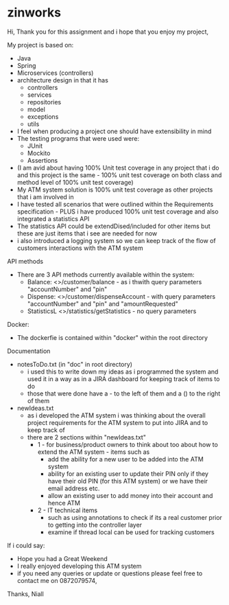 
# zinworks

Hi,
Thank you for this assignment and i hope that you enjoy my project,

My project is based on:
* Java
* Spring
* Microservices (controllers)
* architecture design in that it has
  * controllers
  * services
  * repositories
  * model
  * exceptions
  * utils
* I feel when producing a project one should have extensibility in mind
* The testing programs that were used were:
  * JUnit
  * Mockito
  * Assertions
* (I am avid about having 100% Unit test coverage in any project that i do and this project is the same - 100% unit test coverage on both class and method level of 100% unit test coverage)
* My ATM system solution is 100% unit test coverage as other projects that i am involved in
* I have tested all scenarios that were outlined within the Requirements specification - PLUS i have produced 100% unit test coverage and also integrated a statistics API
* The statistics API could be extendDised/included for other items but these are just items that i see are needed for now
* i also introduced a logging system so we can keep track of the flow of customers interactions with the ATM system

API methods
* There are 3 API methods currently available within the system:
  * Balance: <>/customer/balance - as i thwith query parameters "accountNumber" and "pin"
  * Dispense: <>/customer/dispenseAccount - with query parameters "accountNumber" and "pin" and "amountRequested"
  * StatisticsL <>/statistics/getStatistics - no query parameters

Docker:
*  The dockerfie is contained within "docker" within the root directory

Documentation
* notesToDo.txt (in "doc" in root directory)
  * i used this to write down my ideas as i programmed the system and used it in a way as in a JIRA dashboard for keeping track of items to do
  * those that were done have a - to the left of them and a () to the right of them
* newIdeas.txt
  * as i developed the ATM system i was thinking about the overall project requirements for the ATM system to put into JIRA and to keep track of
  * there are 2 sections within "newIdeas.txt"
    * 1 - for business/product owners to think about too about how to extend the ATM system - items such as
      * add the ability for a new user to be added into the ATM system
      * ability for an existing user to update their PIN only if they have their old PIN (for this ATM system) or we have their email address etc.
      * allow an existing user to add money into their account and hence ATM
    * 2 - IT technical items
      * such as using annotations to check if its a real customer prior to getting into the controller layer
      * examine if thread local can be used for tracking customers

If i could say:
* Hope you had a Great Weekend
* I really enjoyed developing this ATM system
* if you need any queries or update or questions please feel free to contact me on 0872079574,

Thanks,
Niall